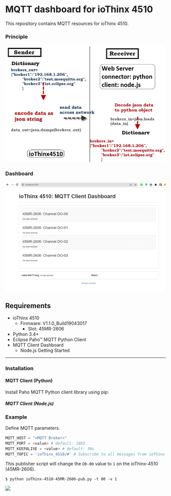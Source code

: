 # MQTT dashboard for ioThinx 4510
This repository contains MQTT resources for ioThinx 4510.

### Principle
![plot1](send-json-data-diagram.jpg)

### Dashboard
![plot1](dashboard.PNG)


Requirements
---
- ioThinx 4510
    - Firmware: V1.1.0_Build19043017
        - Slot: 45MR-2606
- Python 3.4+
- Eclipse Paho™ MQTT Python Client
- MQTT Client Dashboard
    - Node.js 
Getting Started
---

### Installation

#### MQTT Client (Python)
Install Paho MQTT Python client library using pip:

##### MQTT Client (Node.js)

### Example

Define MQTT parameters.

```python
MQTT_HOST = "<MQTT Broker>"
MQTT_PORT = <value> # default: 1883
MQTT_KEEPALIVE = <value> # default: 30s
MQTT_TOPIC = 'ioThinx_4510/#' # Subscribe to all messages from ioThinx 4510
```

This publisher script will change the ```D0-00``` value to ```1``` on the ioThinx-4510 (45MR-2606). 

```
$ python ioThinx-4510-45MR-2606-pub.py -t 00 -v 1
```
![](https://i.imgur.com/dUTjdns.png)
